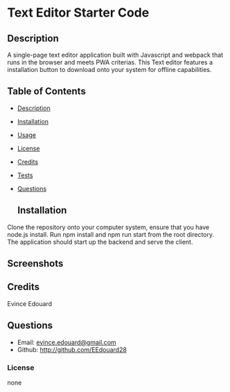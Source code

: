 # Text Editor Starter Code
  
  ## Description
 A single-page text editor application built with Javascript and webpack that runs in the browser and meets PWA criterias. This Text editor features a installation button to download onto your system for offline capabilities.

## Table of Contents
- [Description](#description)
- [Installation](#installation)
- [Usage](#usage)
- [License](#license)
- [Credits](#credits)
- [Tests](#tests)
- [Questions](#questions)

  ## Installation
Clone the repository onto your computer system, ensure that you have node.js install. Run npm install and npm run start from the root directory. The application should start up the backend and serve the client.

## Screenshots

  ## Credits
  Evince Edouard

  ## Questions
 - Email: evince.edouard@gmail.com
 - Github: http://github.com/EEdouard28

  ### License
  none


